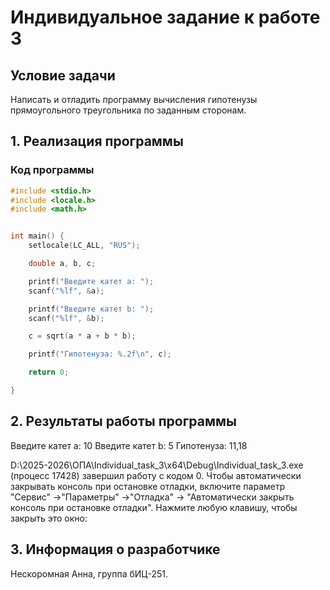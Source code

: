 # Индивидуальное задание к работе 3

## Условие задачи
Написать и отладить программу вычисления гипотенузы прямоугольного треугольника по заданным сторонам.

## 1. Реализация программы

### Код программы
```c
#include <stdio.h>
#include <locale.h>
#include <math.h>


int main() {
	setlocale(LC_ALL, "RUS");

    double a, b, c;

    printf("Введите катет a: ");
    scanf("%lf", &a);

    printf("Введите катет b: ");
    scanf("%lf", &b);

    c = sqrt(a * a + b * b);

    printf("Гипотенуза: %.2f\n", c);

	return 0;

}
```

## 2. Результаты работы программы

Введите катет a: 10
Введите катет b: 5
Гипотенуза: 11,18

D:\2025-2026\ОПА\Individual_task_3\x64\Debug\Individual_task_3.exe (процесс 17428) завершил работу с кодом 0.
Чтобы автоматически закрывать консоль при остановке отладки, включите параметр "Сервис" ->"Параметры" ->"Отладка" -> "Автоматически закрыть консоль при остановке отладки".
Нажмите любую клавишу, чтобы закрыть это окно:

## 3. Информация о разработчике

Нескоромная Анна, группа бИЦ-251.


